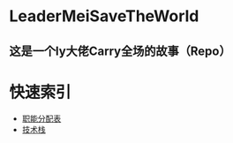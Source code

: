 # LeaderMeiSaveTheWorld
## 这是一个ly大佬Carry全场的故事（Repo）
# 快速索引
* [职能分配表](doc/functionDistribution.md)
* [技术栈](doc/techSupport.md)
